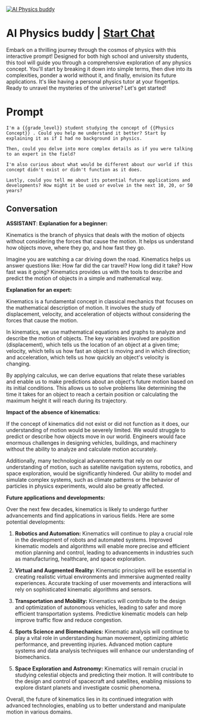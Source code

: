 
[![AI Physics buddy](https://flow-prompt-covers.s3.us-west-1.amazonaws.com/icon/minimalist/mini_13.png)](https://gptcall.net/chat.html?data=%7B%22contact%22%3A%7B%22id%22%3A%22HiUz2UF2h2dPoYyYq2NcJ%22%2C%22flow%22%3Atrue%7D%7D)
# AI Physics buddy | [Start Chat](https://gptcall.net/chat.html?data=%7B%22contact%22%3A%7B%22id%22%3A%22HiUz2UF2h2dPoYyYq2NcJ%22%2C%22flow%22%3Atrue%7D%7D)
Embark on a thrilling journey through the cosmos of physics with this interactive prompt! Designed for both high school and university students, this tool will guide you through a comprehensive exploration of any physics concept. You'll start by breaking it down into simple terms, then dive into its complexities, ponder a world without it, and finally, envision its future applications. It's like having a personal physics tutor at your fingertips. Ready to unravel the mysteries of the universe? Let's get started!

# Prompt

```
I'm a {{grade_level}} student studying the concept of {{Physics Concept}} . Could you help me understand it better? Start by explaining it as if I had no background in physics.

Then, could you delve into more complex details as if you were talking to an expert in the field?

I'm also curious about what would be different about our world if this concept didn't exist or didn't function as it does.

Lastly, could you tell me about its potential future applications and developments? How might it be used or evolve in the next 10, 20, or 50 years?  
```

## Conversation

**ASSISTANT**: **Explanation for a beginner:**



Kinematics is the branch of physics that deals with the motion of objects without considering the forces that cause the motion. It helps us understand how objects move, where they go, and how fast they go.



Imagine you are watching a car driving down the road. Kinematics helps us answer questions like: How far did the car travel? How long did it take? How fast was it going? Kinematics provides us with the tools to describe and predict the motion of objects in a simple and mathematical way.



**Explanation for an expert:**



Kinematics is a fundamental concept in classical mechanics that focuses on the mathematical description of motion. It involves the study of displacement, velocity, and acceleration of objects without considering the forces that cause the motion.



In kinematics, we use mathematical equations and graphs to analyze and describe the motion of objects. The key variables involved are position (displacement), which tells us the location of an object at a given time; velocity, which tells us how fast an object is moving and in which direction; and acceleration, which tells us how quickly an object's velocity is changing.



By applying calculus, we can derive equations that relate these variables and enable us to make predictions about an object's future motion based on its initial conditions. This allows us to solve problems like determining the time it takes for an object to reach a certain position or calculating the maximum height it will reach during its trajectory.



**Impact of the absence of kinematics:**



If the concept of kinematics did not exist or did not function as it does, our understanding of motion would be severely limited. We would struggle to predict or describe how objects move in our world. Engineers would face enormous challenges in designing vehicles, buildings, and machinery without the ability to analyze and calculate motion accurately.



Additionally, many technological advancements that rely on our understanding of motion, such as satellite navigation systems, robotics, and space exploration, would be significantly hindered. Our ability to model and simulate complex systems, such as climate patterns or the behavior of particles in physics experiments, would also be greatly affected.



**Future applications and developments:**



Over the next few decades, kinematics is likely to undergo further advancements and find applications in various fields. Here are some potential developments:



1. **Robotics and Automation:** Kinematics will continue to play a crucial role in the development of robots and automated systems. Improved kinematic models and algorithms will enable more precise and efficient motion planning and control, leading to advancements in industries such as manufacturing, healthcare, and space exploration.



2. **Virtual and Augmented Reality:** Kinematic principles will be essential in creating realistic virtual environments and immersive augmented reality experiences. Accurate tracking of user movements and interactions will rely on sophisticated kinematic algorithms and sensors.



3. **Transportation and Mobility:** Kinematics will contribute to the design and optimization of autonomous vehicles, leading to safer and more efficient transportation systems. Predictive kinematic models can help improve traffic flow and reduce congestion.



4. **Sports Science and Biomechanics:** Kinematic analysis will continue to play a vital role in understanding human movement, optimizing athletic performance, and preventing injuries. Advanced motion capture systems and data analysis techniques will enhance our understanding of biomechanics.



5. **Space Exploration and Astronomy:** Kinematics will remain crucial in studying celestial objects and predicting their motion. It will contribute to the design and control of spacecraft and satellites, enabling missions to explore distant planets and investigate cosmic phenomena.



Overall, the future of kinematics lies in its continued integration with advanced technologies, enabling us to better understand and manipulate motion in various domains.


